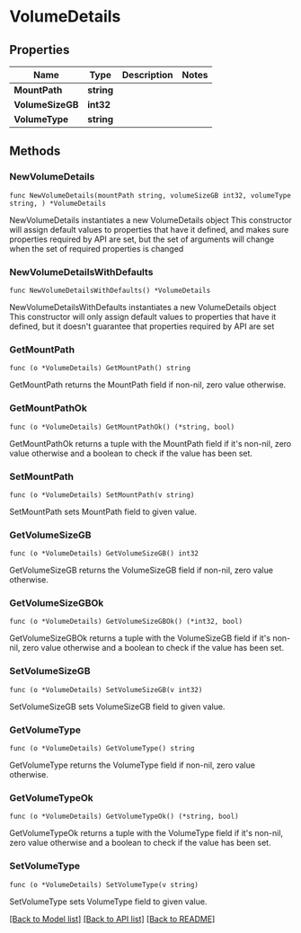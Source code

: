 # VolumeDetails

## Properties

Name | Type | Description | Notes
------------ | ------------- | ------------- | -------------
**MountPath** | **string** |  | 
**VolumeSizeGB** | **int32** |  | 
**VolumeType** | **string** |  | 

## Methods

### NewVolumeDetails

`func NewVolumeDetails(mountPath string, volumeSizeGB int32, volumeType string, ) *VolumeDetails`

NewVolumeDetails instantiates a new VolumeDetails object
This constructor will assign default values to properties that have it defined,
and makes sure properties required by API are set, but the set of arguments
will change when the set of required properties is changed

### NewVolumeDetailsWithDefaults

`func NewVolumeDetailsWithDefaults() *VolumeDetails`

NewVolumeDetailsWithDefaults instantiates a new VolumeDetails object
This constructor will only assign default values to properties that have it defined,
but it doesn't guarantee that properties required by API are set

### GetMountPath

`func (o *VolumeDetails) GetMountPath() string`

GetMountPath returns the MountPath field if non-nil, zero value otherwise.

### GetMountPathOk

`func (o *VolumeDetails) GetMountPathOk() (*string, bool)`

GetMountPathOk returns a tuple with the MountPath field if it's non-nil, zero value otherwise
and a boolean to check if the value has been set.

### SetMountPath

`func (o *VolumeDetails) SetMountPath(v string)`

SetMountPath sets MountPath field to given value.


### GetVolumeSizeGB

`func (o *VolumeDetails) GetVolumeSizeGB() int32`

GetVolumeSizeGB returns the VolumeSizeGB field if non-nil, zero value otherwise.

### GetVolumeSizeGBOk

`func (o *VolumeDetails) GetVolumeSizeGBOk() (*int32, bool)`

GetVolumeSizeGBOk returns a tuple with the VolumeSizeGB field if it's non-nil, zero value otherwise
and a boolean to check if the value has been set.

### SetVolumeSizeGB

`func (o *VolumeDetails) SetVolumeSizeGB(v int32)`

SetVolumeSizeGB sets VolumeSizeGB field to given value.


### GetVolumeType

`func (o *VolumeDetails) GetVolumeType() string`

GetVolumeType returns the VolumeType field if non-nil, zero value otherwise.

### GetVolumeTypeOk

`func (o *VolumeDetails) GetVolumeTypeOk() (*string, bool)`

GetVolumeTypeOk returns a tuple with the VolumeType field if it's non-nil, zero value otherwise
and a boolean to check if the value has been set.

### SetVolumeType

`func (o *VolumeDetails) SetVolumeType(v string)`

SetVolumeType sets VolumeType field to given value.



[[Back to Model list]](../README.md#documentation-for-models) [[Back to API list]](../README.md#documentation-for-api-endpoints) [[Back to README]](../README.md)


